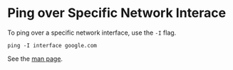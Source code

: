 # Ping over Specific Network Interace

To ping over a specific network interface, use the `-I` flag. 

```
ping -I interface google.com
```

See the [man page](https://linux.die.net/man/8/ping).
